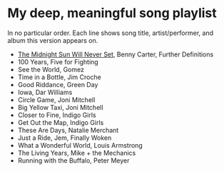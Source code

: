 # My deep, meaningful song playlist
In no particular order. Each line shows song title, artist/performer, and album this version appears on.

* [The Midnight Sun Will Never Set](https://www.youtube.com/watch?v=jO69bbfcQfc), Benny Carter, Further Definitions
* 100 Years, Five for Fighting
* See the World, Gomez
* Time in a Bottle, Jim Croche
* Good Riddance, Green Day
* Iowa, Dar Williams
* Circle Game, Joni Mitchell
* Big Yellow Taxi, Joni Mitchell
* Closer to Fine, Indigo Girls
* Get Out the Map, Indigo Girls
* These Are Days, Natalie Merchant
* Just a Ride, Jem, Finally Woken
* What a Wonderful World, Louis Armstrong
* The Living Years, Mike + the Mechanics
* Running with the Buffalo, Peter Meyer
